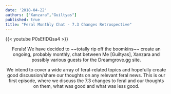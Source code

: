 ```yaml
---
date: '2018-04-22'
authors: ["Xanzara","Guiltyas"]
published: true
title: "Feral Monthly Chat - 7.3 Changes Retrospective"
---
```



{{< youtube P0sEfIDQsa4 >}}


<center>
Ferals!
We have decided to ~~totally rip off the boomkins~~ create an ongoing, probably monthly, chat between Me [Guiltyas], Xanzara and possibly various guests for the Dreamgrove.gg site.
  
We intend to cover a wide array of feral-related topics and hopefully create good discussion/share our thoughts on any relevant feral news. This is our first episode, where we discuss the 7.3 changes to feral and our thoughts on them, what was good and what was less good.
</center>
